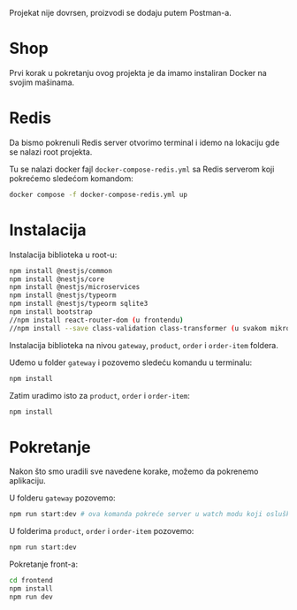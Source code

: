 Projekat nije dovrsen, proizvodi se dodaju putem Postman-a.

# Shop

Prvi korak u pokretanju ovog projekta je da imamo instaliran Docker na svojim mašinama.


# Redis

Da bismo pokrenuli Redis server otvorimo terminal i idemo na lokaciju gde se nalazi root projekta.

Tu se nalazi docker fajl `docker-compose-redis.yml` sa Redis serverom koji pokrećemo sledećom komandom:

```bash
docker compose -f docker-compose-redis.yml up
```

# Instalacija

Instalacija biblioteka u root-u: 

```bash
npm install @nestjs/common
npm install @nestjs/core
npm install @nestjs/microservices
npm install @nestjs/typeorm
npm install @nestjs/typeorm sqlite3
npm install bootstrap
//npm install react-router-dom (u frontendu)
//npm install --save class-validation class-transformer (u svakom mikroserveru za validaciju)
```

Instalacija biblioteka na nivou `gateway`, `product`, `order` i `order-item` foldera.

Uđemo u folder `gateway` i pozovemo sledeću komandu u terminalu:

```bash
npm install
```

Zatim uradimo isto za `product`, `order` i `order-item`:

```bash
npm install
```

# Pokretanje

Nakon što smo uradili sve navedene korake, možemo da pokrenemo aplikaciju.

U folderu `gateway` pozovemo:

```bash
npm run start:dev # ova komanda pokreće server u watch modu koji osluškuje promene i sam se restartuje.
```

U folderima `product`, `order` i `order-item` pozovemo:

```bash
npm run start:dev
```

Pokretanje front-a:
```bash
cd frontend
npm install
npm run dev
```



